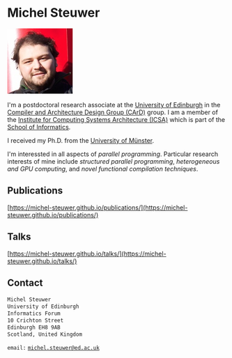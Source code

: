 # Michel Steuwer

![Me](https://raw.githubusercontent.com/michel-steuwer/michel-steuwer.github.io/master/me.jpg)

I'm a postdoctoral research associate at the [University of Edinburgh](http://www.ed.ac.uk/) in the [Compiler and Architecture Design Group (CArD)](http://www.icsa.informatics.ed.ac.uk/compilers/) group. I am a member of the [Institute for Computing Systems Architecture (ICSA)](http://wcms.inf.ed.ac.uk/icsa/) which is part of the [School of Informatics](http://www.ed.ac.uk/schools-departments/informatics/).

I received my Ph.D. from the [University of Münster](http://www.uni-muenster.de/PVS/mitarbeiter/steuwer.html).

I'm interessted in all aspects of *parallel programming*. Particular research interests of mine include *structured parallel programming*, *heterogeneous and GPU computing*, and *novel functional compilation techniques*.

## Publications

[https://michel-steuwer.github.io/publications/](https://michel-steuwer.github.io/publications/)

## Talks

[https://michel-steuwer.github.io/talks/](https://michel-steuwer.github.io/talks/)

## Contact
```
Michel Steuwer
University of Edinburgh
Informatics Forum
10 Crichton Street
Edinburgh EH8 9AB
Scotland, United Kingdom
```
`email:` [`michel.steuwer@ed.ac.uk`](mailto:michel.steuwer@ed.ac.uk)
